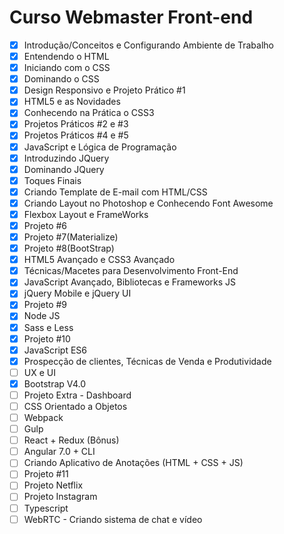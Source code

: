 # Curso Webmaster Front-end

* [x] Introdução/Conceitos e Configurando Ambiente de Trabalho 
* [x] Entendendo o HTML 
* [x] Iniciando com o CSS 
* [x] Dominando o CSS 
* [x] Design Responsivo e Projeto Prático #1 
* [x] HTML5 e as Novidades 
* [x] Conhecendo na Prática o CSS3 
* [x] Projetos Práticos #2 e #3 
* [x] Projetos Práticos #4 e #5 
* [x] JavaScript e Lógica de Programação 
* [x] Introduzindo JQuery 
* [x] Dominando JQuery 
* [x] Toques Finais 
* [x] Criando Template de E-mail com HTML/CSS 
* [x] Criando Layout no Photoshop e Conhecendo Font Awesome 
* [x] Flexbox Layout e FrameWorks 
* [x] Projeto #6 
* [x] Projeto #7(Materialize)
* [x] Projeto #8(BootStrap) 
* [x] HTML5 Avançado e CSS3 Avançado 
* [x] Técnicas/Macetes para Desenvolvimento Front-End 
* [x] JavaScript Avançado, Bibliotecas e Frameworks JS 
* [x] jQuery Mobile e jQuery UI 
* [x] Projeto #9 
* [x] Node JS 
* [x] Sass e Less 
* [x] Projeto #10 
* [x] JavaScript ES6 
* [x] Prospecção de clientes, Técnicas de Venda e Produtividade 
* [ ] UX e UI 
* [x] Bootstrap V4.0 
* [ ] Projeto Extra - Dashboard 
* [ ] CSS Orientado a Objetos 
* [ ] Webpack 
* [ ] Gulp
* [ ] React + Redux (Bônus) 
* [ ] Angular 7.0 + CLI 
* [ ] Criando Aplicativo de Anotações (HTML + CSS + JS)  
* [ ] Projeto #11 
* [ ] Projeto Netflix 
* [ ] Projeto Instagram 
* [ ] Typescript 
* [ ] WebRTC - Criando sistema de chat e vídeo
